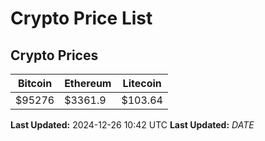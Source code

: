 # Crypto Price List

## Crypto Prices
| Bitcoin | Ethereum | Litecoin |
| ------- | -------- | -------- |
| $95276 | $3361.9 | $103.64 |
**Last Updated:** 2024-12-26 10:42 UTC
**Last Updated:** $DATE$
